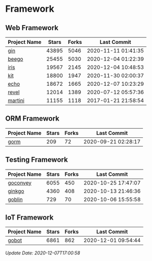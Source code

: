 # Framework

## Web Framework
| Project Name | Stars | Forks | Last Commit |
| ------------ | ----- | ----- | ----------- |
| [gin](https://github.com/gin-gonic/gin) | 43895 | 5046 | 2020-11-11 01:41:35 |
| [beego](https://github.com/astaxie/beego) | 25455 | 5030 | 2020-12-04 01:22:39 |
| [iris](https://github.com/kataras/iris) | 19567 | 2145 | 2020-12-04 10:48:53 |
| [kit](https://github.com/go-kit/kit) | 18800 | 1947 | 2020-11-30 02:00:37 |
| [echo](https://github.com/labstack/echo) | 18672 | 1665 | 2020-12-07 10:23:29 |
| [revel](https://github.com/revel/revel) | 12014 | 1389 | 2020-07-12 05:57:36 |
| [martini](https://github.com/go-martini/martini) | 11155 | 1118 | 2017-01-21 21:58:54 |

## ORM Framework
| Project Name | Stars | Forks | Last Commit |
| ------------ | ----- | ----- | ----------- |
| [gorm](https://github.com/jinzhu/gorm) | 209 | 72 | 2020-09-21 02:28:17 |

## Testing Framework
| Project Name | Stars | Forks | Last Commit |
| ------------ | ----- | ----- | ----------- |
| [goconvey](https://github.com/smartystreets/goconvey) | 6055 | 450 | 2020-10-25 17:47:07 |
| [ginkgo](https://github.com/onsi/ginkgo) | 4360 | 408 | 2020-10-13 21:46:36 |
| [goblin](https://github.com/franela/goblin) | 729 | 70 | 2020-10-06 15:55:58 |

## IoT Framework
| Project Name | Stars | Forks | Last Commit |
| ------------ | ----- | ----- | ----------- |
| [gobot](https://github.com/hybridgroup/gobot) | 6861 | 862 | 2020-12-01 09:54:44 |

*Update Date: 2020-12-07T17:00:58*